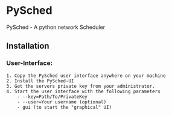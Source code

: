 # PySched  

PySched - A python network Scheduler

## Installation ##

### User-Interface:  ###
	1. Copy the PySched user interface anywhere on your machine  
	2. Install the PySched-UI
	3. Get the servers private key from your administrator.  
	4. Start the user interface with the following parameters  
		- --key=Path/To/PrivateKey  
		- --user=Your username (optional)  
		- gui (to start the "graphical" UI)  
